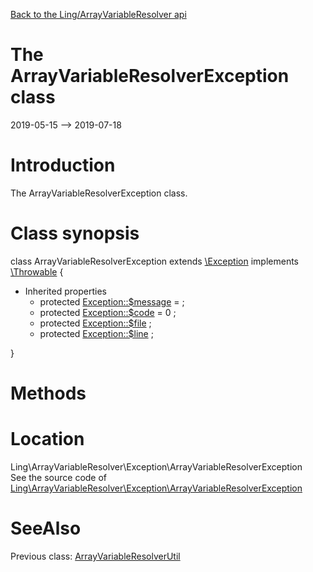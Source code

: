 [Back to the Ling/ArrayVariableResolver api](https://github.com/lingtalfi/ArrayVariableResolver/blob/master/doc/api/Ling/ArrayVariableResolver.md)



The ArrayVariableResolverException class
================
2019-05-15 --> 2019-07-18






Introduction
============

The ArrayVariableResolverException class.



Class synopsis
==============


class <span class="pl-k">ArrayVariableResolverException</span> extends [\Exception](http://php.net/manual/en/class.exception.php) implements [\Throwable](http://php.net/manual/en/class.throwable.php) {

- Inherited properties
    - protected  [Exception::$message](#property-message) =  ;
    - protected  [Exception::$code](#property-code) = 0 ;
    - protected  [Exception::$file](#property-file) ;
    - protected  [Exception::$line](#property-line) ;

}






Methods
==============






Location
=============
Ling\ArrayVariableResolver\Exception\ArrayVariableResolverException<br>
See the source code of [Ling\ArrayVariableResolver\Exception\ArrayVariableResolverException](https://github.com/lingtalfi/ArrayVariableResolver/blob/master/Exception/ArrayVariableResolverException.php)



SeeAlso
==============
Previous class: [ArrayVariableResolverUtil](https://github.com/lingtalfi/ArrayVariableResolver/blob/master/doc/api/Ling/ArrayVariableResolver/ArrayVariableResolverUtil.md)<br>
